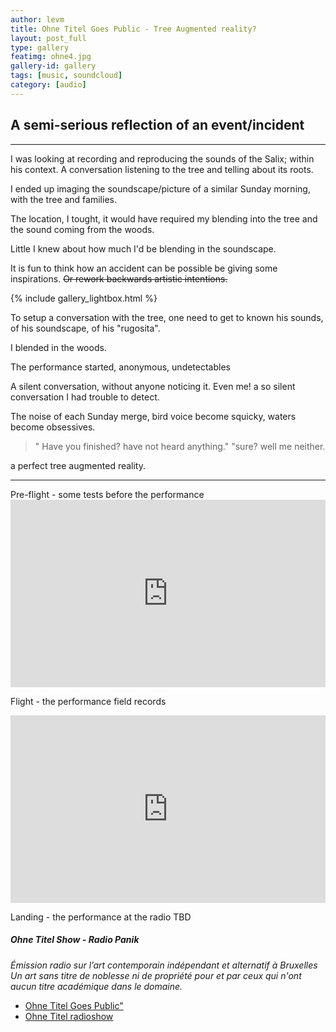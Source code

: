 ```yaml
---
author: levm
title: Ohne Titel Goes Public - Tree Augmented reality?
layout: post_full
type: gallery
featimg: ohne4.jpg
gallery-id: gallery
tags: [music, soundcloud]
category: [audio]
---
```

## **A semi-serious reflection of an event/incident**

---

I was looking at recording and reproducing the sounds of the Salix; within his context. A conversation listening to the tree and telling about its roots. 

I ended up imaging the soundscape/picture of a similar Sunday morning, with the tree and families.

  
  


The location, I tought, it would have required my blending into the tree and the sound coming from the woods.

Little I knew about how much I'd be blending in the soundscape.
   
   
    
It is fun to think how an accident can be possible be giving some inspirations. ~~Or rework backwards artistic intentions.~~



{% include gallery_lightbox.html %}


To setup a conversation with the tree, one need to get to known his sounds, of his soundscape, of his "rugosita".
  
  
  
I blended in the woods.
  
  
The performance started, anonymous, undetectables 




A silent conversation, without anyone noticing it. Even me! a so silent conversation I had trouble to detect.

The noise of each Sunday merge,  bird voice become squicky, waters become obsessives.





  
  
  
  


> " Have you finished? have not heard anything." 
> "sure? well me neither.

a perfect tree augmented reality.

  
  
  
---

<p>
Pre-flight - some tests before the performance
<iframe width="100%" height="300" scrolling="no" frameborder="no" allow="autoplay" src="https://w.soundcloud.com/player/?url=https%3A//api.soundcloud.com/tracks/497798571&color=%23ff5500&auto_play=false&hide_related=false&show_comments=true&show_user=true&show_reposts=false&show_teaser=true&visual=true"></iframe>

Flight - the performance field records 
<iframe width="100%" height="300" scrolling="no" frameborder="no" allow="autoplay" src="https://w.soundcloud.com/player/?url=https%3A//api.soundcloud.com/tracks/497798571&color=%23ff5500&auto_play=false&hide_related=false&show_comments=true&show_user=true&show_reposts=false&show_teaser=true&visual=true"></iframe>

Landing - the performance at the radio
TBD
</p>
  
  
  




##### Ohne Titel Show - Radio Panik 
  
  
  
_Émission radio sur l’art contemporain indépendant et alternatif à Bruxelles
Un art sans titre de noblesse ni de propriété pour et par ceux qui n'ont aucun titre académique dans le domaine._
  
  
    
    
    

- <a href="http://www.radiopanik.org/emissions/ohne-titel/ohne-titel-goes-public-special-anniversary-/">Ohne Titel Goes Public"</a>
- <a href="https://www.facebook.com/ohnetitel.radioshow/"> Ohne Titel radioshow </a>
